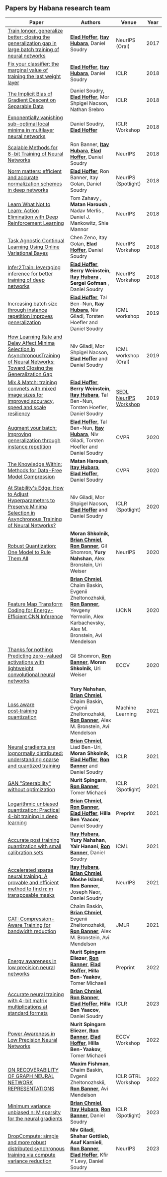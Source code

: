 **Papers by Habana research team**
----------------------------------

| Paper                                                                                                                                                                                                                                                        | Authors                                                                                | Venue                | Year |
|--------------------------------------------------------------------------------------------------------------------------------------------------------------------------------------------------------------------------------------------------------------|----------------------------------------------------------------------------------------|----------------------|------|
| [Train longer, generalize better: closing the generalization gap in large batch training of neural networks](https://papers.nips.cc/paper/6770-train-longer-generalize-better-closing-the-generalization-gap-in-large-batch-training-of-neural-networks.pdf) | [**Elad Hoffer**](http://www.DeepLearning.co.il), [**Itay Hubara**](https://www.linkedin.com/in/itay-hubara-57739b29/), Daniel Soudry                                                | NeurIPS (Oral)       | 2017 |
| [Fix your classifier: the marginal value of training the last weight layer](https://arxiv.org/abs/1801.04540)                                                                                                                                                | [**Elad Hoffer**](http://www.DeepLearning.co.il), [**Itay Hubara**](https://www.linkedin.com/in/itay-hubara-57739b29/), Daniel Soudry                                                | ICLR                 | 2018 |
| [The Implicit Bias of Gradient Descent on Separable Data](https://arxiv.org/abs/1710.10345)                                                                                                                                                                  | Daniel Soudry, [**Elad Hoffer**](http://www.DeepLearning.co.il), Mor Shpigel Nacson, Nathan Srebro                          | ICLR                 | 2018 |
| [Exponentially vanishing sub-optimal local minima in multilayer neural networks](https://arxiv.org/abs/1702.05777)                                                                                                                                           | Daniel Soudry, [**Elad Hoffer**](http://www.DeepLearning.co.il)                                                             | ICLR Workshop        | 2018 |
| [Scalable Methods for 8-bit Training of Neural Networks](https://papers.nips.cc/paper/7761-scalable-methods-for-8-bit-training-of-neural-networks.pdf)                                                                                                       | Ron Banner, [**Itay Hubara**](https://www.linkedin.com/in/itay-hubara-57739b29/), [**Elad Hoffer**](http://www.DeepLearning.co.il), Daniel Soudry                                    | NeurIPS              | 2018 |
| [Norm matters: efficient and accurate normalization schemes in deep networks](https://papers.nips.cc/paper/7485-norm-matters-efficient-and-accurate-normalization-schemes-in-deep-networks.pdf)                                                              | [**Elad Hoffer**](http://www.DeepLearning.co.il), Ron Banner, Itay Golan, Daniel Soudry                                     | NeurIPS (Spotlight)  | 2018 |
| [Learn What Not to Learn: Action Elimination with Deep Reinforcement Learning](https://papers.nips.cc/paper/7615-learn-what-not-to-learn-action-elimination-with-deep-reinforcement-learning.pdf)                                                            | Tom Zahavy , **Matan Haroush** , Nadav Merlis , Daniel J. Mankowitz, Shie Mannor           | NeurIPS              | 2018 |
| [Task Agnostic Continual Learning Using Online Variational Bayes](http://bayesiandeeplearning.org/2018/papers/58.pdf)                                                                                                                                        | Chen Zeno, Itay Golan, [**Elad Hoffer**](http://www.DeepLearning.co.il), Daniel Soudry                                      | NeurIPS Workshop     | 2018 |
| [Infer2Train: leveraging inference for better training of deep networks](http://learningsys.org/nips18/assets/papers/24CameraReadySubmissionInfer2Train.pdf)                                                                                                 | [**Elad Hoffer**](http://www.DeepLearning.co.il), **Berry Weinstein**, [**Itay Hubara**](https://www.linkedin.com/in/itay-hubara-57739b29/) , **Sergei Gofman** , Daniel Soudry              | NeurIPS Workshop     | 2018 |
| [Increasing batch size through instance repetition improves generalization](https://drive.google.com/file/d/13I1qhczfUaLYlEZSfJ04nkRXyD1a5I8Q/view?usp=sharing)                                                                                              | [**Elad Hoffer**](http://www.DeepLearning.co.il), Tal Ben-Nun, [**Itay Hubara**](https://www.linkedin.com/in/itay-hubara-57739b29/), Niv Giladi, Torsten Hoefler and Daniel Soudry   | ICML workshop        | 2019 |
| [How Learning Rate and Delay Affect Minima Selection in AsynchronousTraining of Neural Networks: Toward Closing the Generalization Gap](https://drive.google.com/file/d/101yxxakquNQYtr5CD7bdbDgDLVmt1H-J/view)                                              | Niv Giladi, Mor Shpigel Nacson, [**Elad Hoffer**](http://www.DeepLearning.co.il) and Daniel Soudry                          | ICML workshop (Oral) | 2019 |
| [Mix & Match: training convnets with mixed image sizes for improved accuracy, speed and scale resiliency](https://arxiv.org/abs/1908.08986)                                                                                                                                                  | [**Elad Hoffer**](http://www.DeepLearning.co.il), **Berry Weinstein**, [**Itay Hubara**](https://www.linkedin.com/in/itay-hubara-57739b29/), Tal Ben-Nun, Torsten Hoefler, Daniel Soudry | [SEDL NeurIPS Workshop](https://sites.google.com/view/sedl-neurips-2019/)             | 2019 |
[Augment your batch: Improving generalization through instance repetition](https://openaccess.thecvf.com/content_CVPR_2020/papers/Hoffer_Augment_Your_Batch_Improving_Generalization_Through_Instance_Repetition_CVPR_2020_paper.pdf)                                                                                              | [**Elad Hoffer**](http://www.DeepLearning.co.il), Tal Ben-Nun, [**Itay Hubara**](https://www.linkedin.com/in/itay-hubara-57739b29/), Niv Giladi, Torsten Hoefler and Daniel Soudry   | CVPR    | 2020 |
| [The Knowledge Within: Methods for Data-Free Model Compression](https://arxiv.org/abs/1912.01274)                                                                                                                                                  |  **Matan Haroush**, [**Itay Hubara**](https://www.linkedin.com/in/itay-hubara-57739b29/), [**Elad Hoffer**](http://www.DeepLearning.co.il), Daniel Soudry | CVPR             | 2020 |
| [At Stability's Edge: How to Adjust Hyperparameters to Preserve Minima Selection in Asynchronous Training of Neural Networks?](https://openreview.net/forum?id=Bkeb7lHtvH)                                              | Niv Giladi, Mor Shpigel Nacson, [**Elad Hoffer**](http://www.DeepLearning.co.il) and Daniel Soudry                          | ICLR (Spotlight) | 2020 |
| [Robust Quantization: One Model to Rule Them All](https://proceedings.neurips.cc/paper_files/paper/2020/hash/3948ead63a9f2944218de038d8934305-Abstract.html)                                              | **Moran Shkolnik**, [**Brian Chmiel**](https://www.linkedin.com/in/brian-chmiel-89653893/), [**Ron Banner**](https://www.linkedin.com/in/ron-banner-69403a51/), Gil Shomron, **Yury Nahshan**, Alex Bronstein, Uri Weiser                          | NeurIPS | 2020 |
| [Feature Map Transform Coding for Energy-Efficient CNN Inference](https://ieeexplore.ieee.org/document/9206968)                                              | [**Brian Chmiel**](https://www.linkedin.com/in/brian-chmiel-89653893/), Chaim Baskin, Evgenii Zheltonozhskii, [**Ron Banner**](https://www.linkedin.com/in/ron-banner-69403a51/), Yevgeny Yermolin, Alex Karbachevsky, Alex M. Bronstein, Avi Mendelson                          | IJCNN | 2020 |
| [Thanks for nothing: Predicting zero-valued activations with lightweight convolutional neural networks](https://link.springer.com/chapter/10.1007/978-3-030-58607-2_14)                                              | Gil Shomron, [**Ron Banner**](https://www.linkedin.com/in/ron-banner-69403a51/), **Moran Shkolnik**, Uri Weiser                       | ECCV | 2020 |
| [Loss aware post‑training quantization](https://link.springer.com/content/pdf/10.1007/s10994-021-06053-z.pdf)                                              | **Yury Nahshan**, [**Brian Chmiel**](https://www.linkedin.com/in/brian-chmiel-89653893/), Chaim Baskin, Evgenii Zheltonozhskii, [**Ron Banner**](https://www.linkedin.com/in/ron-banner-69403a51/), Alex M. Bronstein, Avi Mendelson                          | Machine Learning | 2021 |
| [Neural gradients are lognormally distributed: understanding sparse and quantized training](https://openreview.net/pdf?id=EoFNy62JGd)                                              | [**Brian Chmiel**](https://www.linkedin.com/in/brian-chmiel-89653893/), Liad Ben-Uri, **Moran Shkolnik**, [**Elad Hoffer**](http://www.DeepLearning.co.il), [**Ron Banner**](https://www.linkedin.com/in/ron-banner-69403a51/) and Daniel Soudry                          |ICLR | 2021 |
| [GAN "Steerability" without optimization](https://openreview.net/forum?id=zDy_nQCXiIj)                                              | **Nurit Spingarn**, [**Ron Banner**](https://www.linkedin.com/in/ron-banner-69403a51/), Tomer Michaeli                         |ICLR (Spotlight) | 2021 |
| [Logarithmic unbiased quantization: Practical 4-bit training in deep learning](https://arxiv.org/abs/2112.10769)                                              | [**Brian Chmiel**](https://www.linkedin.com/in/brian-chmiel-89653893/), [**Ron Banner**](https://www.linkedin.com/in/ron-banner-69403a51/), [**Elad Hoffer**](http://www.DeepLearning.co.il), **Hilla Ben Yaacov**, Daniel Soudry                         |Preprint | 2021 |
| [Accurate post training quantization with small calibration sets](https://proceedings.mlr.press/v139/hubara21a.html)                                              | [**Itay Hubara**](https://www.linkedin.com/in/itay-hubara-57739b29/), **Yury Nahshan**, **Yair Hanani**, [**Ron Banner**](https://www.linkedin.com/in/ron-banner-69403a51/), Daniel Soudry                        |ICML | 2021 |
| [Accelerated sparse neural training: A provable and efficient method to find n: m transposable masks](https://proceedings.neurips.cc/paper_files/paper/2021/hash/b0490b85e92b64dbb5db76bf8fca6a82-Abstract.html)                                              | [**Itay Hubara**](https://www.linkedin.com/in/itay-hubara-57739b29/), [**Brian Chmiel**](https://www.linkedin.com/in/brian-chmiel-89653893/), **Moshe Island**, [**Ron Banner**](https://www.linkedin.com/in/ron-banner-69403a51/), Joseph Naor, Daniel Soudry                         |NeurIPS | 2021 |
| [CAT: Compression-Aware Training for bandwidth reduction](https://www.jmlr.org/papers/v22/20-1374.html)                                              | Chaim Baskin, [**Brian Chmiel**](https://www.linkedin.com/in/brian-chmiel-89653893/), Evgenii Zheltonozhskii, [**Ron Banner**](https://www.linkedin.com/in/ron-banner-69403a51/), Alex M. Bronstein, Avi Mendelson                         |JMLR | 2021 |
| [Energy awareness in low precision neural networks](https://arxiv.org/abs/2006.08173)                                              | **Nurit Spingarn Eliezer**, [**Ron Banner**](https://www.linkedin.com/in/ron-banner-69403a51/), [**Elad Hoffer**](http://www.DeepLearning.co.il), **Hilla Ben-Yaakov**, Tomer Michaeli                         |Preprint | 2022 |
| [Accurate neural training with 4-bit matrix multiplications at standard formats](https://openreview.net/pdf?id=yTbNYYcopd)                                              | [**Brian Chmiel**](https://www.linkedin.com/in/brian-chmiel-89653893/), [**Ron Banner**](https://www.linkedin.com/in/ron-banner-69403a51/), [**Elad Hoffer**](http://www.DeepLearning.co.il), **Hilla Ben Yaacov**, Daniel Soudry                         |ICLR | 2023 |
| [Power Awareness in Low Precision Neural Networks](https://link.springer.com/chapter/10.1007/978-3-031-25082-8_5)                                              | **Nurit Spingarn Eliezer**, [**Ron Banner**](https://www.linkedin.com/in/ron-banner-69403a51/), [**Elad Hoffer**](http://www.DeepLearning.co.il), **Hilla Ben-Yaakov**, Tomer Michaeli                         |ECCV Workshop | 2022 |
| [ON RECOVERABILITY OF GRAPH NEURAL NETWORK REPRESENTATIONS](https://openreview.net/forum?id=BcU49V-1pec)                                              | **Maxim Fishman**, Chaim Baskin, Evgenii Zheltonozhskii, [**Ron Banner**](https://www.linkedin.com/in/ron-banner-69403a51/), Avi Mendelson                         |ICLR GTRL Workshop | 2022 |
| [Minimum variance unbiased n: M sparsity for the neural gradients](https://openreview.net/pdf?id=vuD2xEtxZcj)                                              | [**Brian Chmiel**](https://www.linkedin.com/in/brian-chmiel-89653893/), [**Itay Hubara**](https://www.linkedin.com/in/itay-hubara-57739b29/), [**Ron Banner**](https://www.linkedin.com/in/ron-banner-69403a51/), Daniel Soudry                         |ICLR (Spotlight) | 2023 |
| [DropCompute: simple and more robust distributed synchronous training via compute variance reduction](https://proceedings.neurips.cc/paper_files/paper/2023/file/972cd27c994a806e187ef1c2f5254059-Paper-Conference.pdf)                                              | **Niv Giladi**, **Shahar Gottlieb**, **Asaf Karnieli**, [**Ron Banner**](https://www.linkedin.com/in/ron-banner-69403a51/), [**Elad Hoffer**](http://www.DeepLearning.co.il), Kfir Y Levy, Daniel Soudry                         |NeurIPS | 2023 |